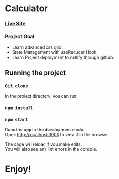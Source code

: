 # Calculator
### [Live Site](https://evin-calculator.netlify.app/)

### Project Goal
- Learn advanced css grid.
- State Management with useReducer Hook
- Learn Project deployment to netlify through github.

## Running the project
### `Git clone`

In the project directory, you can run:
### `npm install`
### `npm start`

Runs the app in the development mode.\
Open [http://localhost:3000](http://localhost:3000) to view it in the browser.

The page will reload if you make edits.\
You will also see any lint errors in the console.

# Enjoy!